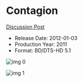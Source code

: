 # Contagion

[Discussion Post](https://www.avsforum.com/threads/bass-eq-for-filtered-movies.2995212/post-59376318)

* Release Date: 2012-01-03
* Production Year: 2011
* Format: BD/DTS-HD 5.1

![img 0](https://i.imgur.com/s6V2p2Q.jpg)

![img 1](https://i.imgur.com/CqA5KkA.png)

